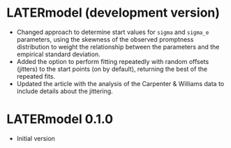 
# LATERmodel (development version)

* Changed approach to determine start values for `sigma` and `sigma_e` parameters, using the skewness of the observed promptness distribution to weight the relationship between the parameters and the empirical standard deviation.
* Added the option to perform fitting repeatedly with random offsets (jitters) to the start points (on by default), returning the best of the repeated fits.
* Updated the article with the analysis of the Carpenter & Williams data to include details about the jittering.

# LATERmodel 0.1.0

* Initial version
